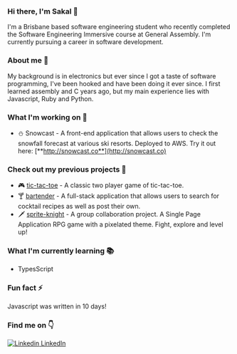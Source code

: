 ### Hi there, I'm Sakal 👋
I'm a Brisbane based software engineering student who recently completed the Software Engineering Immersive course at General Assembly. I'm currently pursuing a career in software development.
### About me :eyes:
My background is in electronics but ever since I got a taste of software programming, I've been hooked and have been doing it ever since. I first learned assembly and C years ago, but my main experience lies with Javascript, Ruby and Python.
### What I'm working on :rocket:
* :snowman: Snowcast - A front-end application that allows users to check the snowfall forecast at various ski resorts. Deployed to AWS. Try it out here: [**http://snowcast.co**](http://snowcast.co)
### Check out my previous projects 👀
* :video_game: [tic-tac-toe](https://sakalmon.github.io/tic-tac-toe/) - A classic two player game of tic-tac-toe.
* :cocktail: [bartender](https://bartender.fly.dev/) - A full-stack application that allows users to search for cocktail recipes as well as post their own.
* :dagger: [sprite-knight](https://github.com/sakalmon/sprite-knight) - A group collaboration project. A Single Page Application RPG game with a pixelated theme. Fight, explore and level up!
### What I'm currently learning :books:
* TypesScript
### Fun fact :zap:
Javascript was written in 10 days!
### Find me on :point_down:
[![Linkedin](https://i.stack.imgur.com/gVE0j.png) LinkedIn](https://www.linkedin.com/in/sakal-mon)


